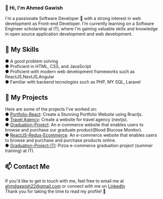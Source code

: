  <h3>👋 Hi, I'm Ahmed Gawish</h3>

I'm a passionate Software Developer 🚀 with a strong interest in web development as Front-end Developer. I'm currently learning on a Software Engineer scholarship at ITI, where I'm gaining valuable skills and knowledge in open source application development and web development.

🚀 My Skills
---
● A good problem solving<br>
● Proficient in HTML, CSS, and JavaScript<br>
● Proficient with modern web development frameworks such as ReactJS,NextJS,Angular<br>
● Familiar with backend tecnologies such as PHP, MY SQL, Laravel

🚀 My Projects
---
Here are some of the projects I've worked on:<br>
● <a href="https://github.com/Ahmedgawish10/Portfolio__React" target="_blank" rel="noreferrer">Portfolio-React</a>:
Create a Stunning Portfolio Website using Rractjs.<br>
● <a href="https://github.com/Ahmedgawish10/travel-agency" target="_blank" rel="noreferrer">Travel Agency</a>:
Create a website for travel agency (nextjs).<br>
● <a href="https://github.com/Ahmedgawish10/graduateproject" target="_blank" rel="noreferrer">Graduation-Project</a>:
 An e-commerce website that enables users to browse and purchase our graduate product(Blood Blucose Monitor).
<br>
● <a href="https://github.com/Ahmedgawish10/ecommerce-pharmacy4" target="_blank" rel="noreferrer">ReactJS-Redux-Ecommerce</a>:
 An e-commerce website that enables users to browse and purchase and purchase products online.
<br>
● <a href="https://github.com/Ahmedgawish10/iti-ecommerce" target="_blank" rel="noreferrer">Graduation-Project-ITI</a>:
 Pizza e-commerce graduation project (summer training) at ITI.

📫 Contact Me
---
If you'd like to get in touch with me, feel free to email me at <a href="" target="_blank" rel="noreferrer">ahmdgawish22@gmail.com</a> or connect with me on <a href="https://www.linkedin.com/in/ahmed-gawish-718b27213" target="_blank" rel="noreferrer">LinkedIn</a><br>
Thank you for taking the time to read my profile! 🙏

